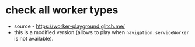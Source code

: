 # check all worker types

* source - https://worker-playground.glitch.me/
* this is a modified version (allows to play when `navigation.serviceWorker` is not available).